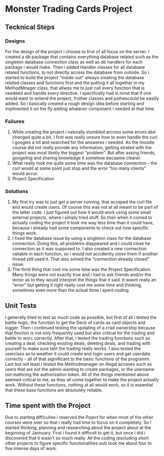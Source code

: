 # Monster Trading Cards Project
## Tecknical Steps
### Designs
For the design of the project i choose to first of all focus on the server. I created a db package that contains everything database related such as the singleton database
connection class as well as db handlers for each package i would make. Then i added Handler classes for all database retaled functions, to not directly access the database
from outside. So i started to build the project "inside-out" always xreating the database related classes and functions first and the putting it all together in my MethodMnager class,
that allwos me to just call every function that is needeed and handle every directive. I specifically had in mind that if one would want to extend the project, fruther classes
and pathescould be easilly added. So i basically created a rough design idea before starting and implmented it on the fly adding whatever component i needed at that time.
### Failures
1. While creating the project i naturally stumbled arcross some errors abd changed quite a bit. I first was really unsure how to even handle the curl. I googles a lot and searched for the 
answeres i needed. As the moodle course did not really provide any information, getting strated with the project was most liketly the biggest "problem". But after asking friends, 
googeling and sharing knowledge it somehow becaame clearer.
2. What really took me quite some time was the database connection - the curl would at some point just stop and the error "too many clients" would accur.
3. Project Specification
### Solutions
1. My first try was to just get a server running, that acceped the curl file and would create users. Of course this was not at
 all meant to be part of the latter code. I just figured out how it would work using some small external projects, where i simply tried stuff. So then when it comed to actually coding 
 the project it took me way less time than it could have, because i already had some components to check out how specific things work.
2. I fixed the database issue by using a singleton class for the database connection. Doing this, all problems diappeared and i could close he connection as it was supposed to. I also created a new connection valiable in each function, so i would not accidently close them if another thread still used it. That also solved the "connection already closed" issue.
3. The thrid thing that cost me some time was the Project Specification. Many things were not exactly true and i had to ask friends and/or the lector as to they would interpret the things that it said. It wasnt really an "error" but getting it right really cost me some time and thinking, sometimes even more than the actual ltime i spent coding.
## Unit Tests
I generally tried to test as much code as possible, but first of all i tested the battle-logic, the function to get the Deck of cards as card objects and logger. 
Then i continued testing the updating of a crad ownership because that finction is not only frequently used but also critical for the trading and battle to worc correctly. 
After that, i tested the trading functions such as creating a deal, checking existing deals, deleting deals, and trading with yourself to make sure taht the trading really works. 
I also tested the userclass as to weather it could create and login users and get userdata correctly - all of that siginificant to the basic functions of the programm. Last but 
not least i tested the Methodmanager on illegal acceses such as users that are not the admin wanting to create packages, or the username not mathcing the authorization token. 
All of the things mentioned above seemed critical to me, as they all come together to make the project actually work. Without these functions, nothing at all would work, so it is 
essential that these base functions are absolutely reliable.
## Time spent with the Project
Due to starting difficulies i reserved the Poject for when most of the other courses were over so that i really had time to focus on it completely. So I started thinking, planning and 
researching about the project about at the beginning of Jannuary. First i found it difficult to get it, but once i did i discovered that it wasn't so much really. All the coding (excluding 
short other projects to figure specific functionalities out) took me about four to five intense days of work.
